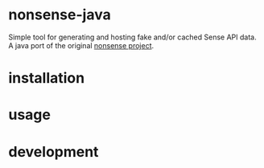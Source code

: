 # nonsense-java

Simple tool for generating and hosting fake and/or cached Sense API data. A java port of the original [nonsense project](https://github.com/hello/nonsense).

# installation

# usage

# development
